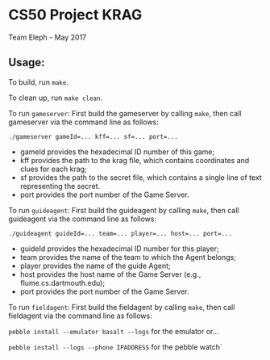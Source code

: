 # CS50 Project KRAG

Team Eleph - May 2017

## Usage: 

To build, run `make`.

To clean up, run `make clean`.

To run `gameserver`: First build the gameserver by calling `make`, then call gameserver via the command line as follows:

`./gameserver gameId=... kff=... sf=... port=...`

* gameId provides the hexadecimal ID number of this game;
* kff provides the path to the krag file, which contains coordinates and clues for each krag;
* sf provides the path to the secret file, which contains a single line of text representing the secret.
* port provides the port number of the Game Server.

To run `guideagent`: First build the guideagent by calling `make`, then call guideagent via the command line as follows:

`./guideagent guideId=... team=... player=... host=... port=...`

* guideId provides the hexadecimal ID number for this player;
* team provides the name of the team to which the Agent belongs;
* player provides the name of the guide Agent;
* host provides the host name of the Game Server (e.g., flume.cs.dartmouth.edu);
* port provides the port number of the Game Server.

To run `fieldagent`: First build the fieldagent by calling `make`, then call fieldagent via the command line as follows:

`pebble install --emulator basalt --logs` for the emulator or...

`pebble install --logs --phone IPADDRESS` for the pebble watch`